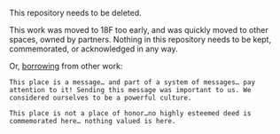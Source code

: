 This repository needs to be deleted.

This work was moved to 18F too early, and was quickly moved to other spaces, owned by partners. Nothing in this repository needs to be kept, commemorated, or acknowledged in any way.

Or, [borrowing](https://www.damninteresting.com/this-place-is-not-a-place-of-honor/) from other work:

```
This place is a message… and part of a system of messages… pay attention to it! Sending this message was important to us. We considered ourselves to be a powerful culture.

This place is not a place of honor…no highly esteemed deed is commemorated here… nothing valued is here.
```
